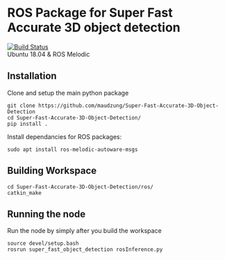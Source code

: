 # ROS Package for Super Fast Accurate 3D object detection


[![Build Status](https://travis-ci.org/joemccann/dillinger.svg?branch=master)](https://travis-ci.org/joemccann/dillinger)  
Ubuntu 18.04 & ROS Melodic

## Installation

Clone and setup the main python package
```
git clone https://github.com/maudzung/Super-Fast-Accurate-3D-Object-Detection
cd Super-Fast-Accurate-3D-Object-Detection/
pip install .
```
Install dependancies for ROS packages:
```
sudo apt install ros-melodic-autoware-msgs
```
## Building Workspace
```
cd Super-Fast-Accurate-3D-Object-Detection/ros/
catkin_make
```

## Running the node
Run the node by simply after you build the workspace
```
source devel/setup.bash
rosrun super_fast_object_detection rosInference.py
```
